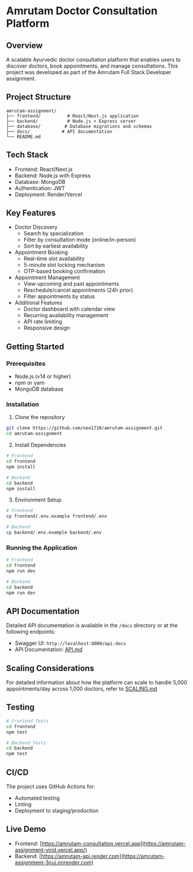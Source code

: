 # Amrutam Doctor Consultation Platform

## Overview
A scalable Ayurvedic doctor consultation platform that enables users to discover doctors, book appointments, and manage consultations. This project was developed as part of the Amrutam Full Stack Developer assignment.

## Project Structure
```
amrutam-assignment/
├── frontend/          # React/Next.js application
├── backend/           # Node.js + Express server
├── database/         # Database migrations and schemas
├── docs/            # API documentation
└── README.md
```

## Tech Stack
- Frontend: React/Next.js
- Backend: Node.js with Express
- Database: MongoDB
- Authentication: JWT
- Deployment: Render/Vercel

## Key Features
- Doctor Discovery
  - Search by specialization
  - Filter by consultation mode (online/in-person)
  - Sort by earliest availability
- Appointment Booking
  - Real-time slot availability
  - 5-minute slot locking mechanism
  - OTP-based booking confirmation
- Appointment Management
  - View upcoming and past appointments
  - Reschedule/cancel appointments (24h prior)
  - Filter appointments by status
- Additional Features
  - Doctor dashboard with calendar view
  - Recurring availability management
  - API rate limiting
  - Responsive design

## Getting Started

### Prerequisites
- Node.js (v14 or higher)
- npm or yarn
- MongoDB database

### Installation
1. Clone the repository
```bash
git clone https://github.com/neo1710/amrutam-assignment.git
cd amrutam-assignment
```

2. Install Dependencies
```bash
# Frontend
cd frontend
npm install

# Backend
cd backend
npm install
```

3. Environment Setup
```bash
# Frontend
cp frontend/.env.example frontend/.env

# Backend
cp backend/.env.example backend/.env
```

### Running the Application
```bash
# Frontend
cd frontend
npm run dev

# Backend
cd backend
npm run dev
```

## API Documentation
Detailed API documentation is available in the `/docs` directory or at the following endpoints:
- Swagger UI: `http://localhost:8000/api-docs`
- API Documentation: [API.md](./documentation/API.md)

## Scaling Considerations
For detailed information about how the platform can scale to handle 5,000 appointments/day across 1,000 doctors, refer to [SCALING.md](./documentation/SCALING.md)

## Testing
```bash
# Frontend Tests
cd frontend
npm test

# Backend Tests
cd backend
npm test
```

## CI/CD
The project uses GitHub Actions for:
- Automated testing
- Linting
- Deployment to staging/production

## Live Demo
- Frontend: [https://amrutam-consultation.vercel.app](https://amrutam-assignment-virid.vercel.app/)
- Backend: [https://amrutam-api.render.com](https://amrutam-assignment-3nui.onrender.com)